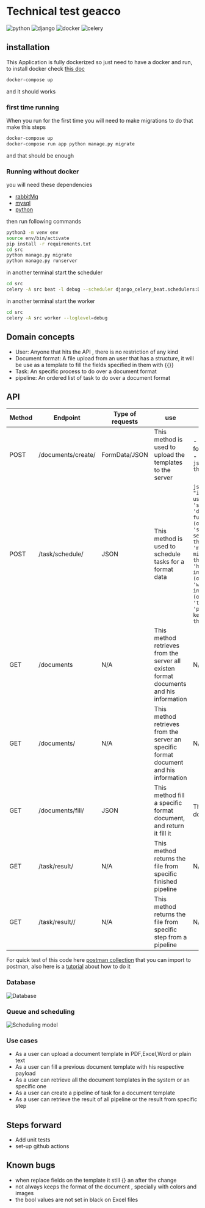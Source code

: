 # Technical test geacco
![python](https://img.shields.io/badge/-python%20-yellow?logo=python)
![django](https://img.shields.io/badge/-django%20-green?logo=django)
![docker](https://img.shields.io/badge/-Docker%20-grey?logo=docker)
![celery](https://img.shields.io/badge/-Celery%20-green?logo=celery)

## installation

This Application is fully dockerized so just need to have a docker and run, to install docker check [this doc](https://www.docker.com/)
```sh
docker-compose up
```

and it should works

### first time running
When you run for the first time you will need to make migrations
to do that make this steps
```sh
docker-compose up
docker-compose run app python manage.py migrate
```
and that should be enough

### Running without docker
you will need these dependencies
- [rabbitMq](https://www.rabbitmq.com/)
- [mysql](https://www.mysql.com/)
- [python](https://www.python.org/)

then run following commands
```sh
python3 -m venv env
source env/bin/activate
pip install -r requirements.txt
cd src
python manage.py migrate
python manage.py runserver
```
in another terminal start the scheduler
```sh
cd src
celery -A src beat -l debug --scheduler django_celery_beat.schedulers:DatabaseScheduler
```

in another terminal start the worker
```sh
cd src
celery -A src worker --loglevel=debug
```
## Domain concepts

- User: Anyone that hits the API , there is no restriction of any kind
- Document format: A file upload from an user that has a structure, it will be use as a template to fill the fields specified in them with {{}}
- Task: An specific process to do over a document format
- pipeline: An ordered list of task to do over a document format
## API
| Method | Endpoint                                 | Type of requests | use                                                                                    | Payload                                                                                                                                                                                                                                                                                                                                                                                                                                                                                                                                                  |
|--------|------------------------------------------|------------------|----------------------------------------------------------------------------------------|----------------------------------------------------------------------------------------------------------------------------------------------------------------------------------------------------------------------------------------------------------------------------------------------------------------------------------------------------------------------------------------------------------------------------------------------------------------------------------------------------------------------------------------------------------|
| POST   | /documents/create/                       | FormData/JSON    | This method is used to upload the templates to the server                              | - FormData <br/>      form: " file_to_upload "<br/> - JSON:<br/> ```json {"form":"text with the template"} ```                                                                                                                                                                                                                                                                                                                                                                                                                                           |
| POST   | /task/schedule/                          | JSON             | This method is used to schedule tasks for a format data                                | ```json { 'document_format': "id of dcoument format to use", 'steps': [   'start': {      'days':"how many days in future run this tasks (optional)",      'seconds':"how many seconds in future run this tasks (optional)",      'minutes':"how many minutes in future run this tasks (optional)",      'hours':"how many hours in future run this tasks (optional)",      'weeks': "how many weeks in future run this tasks (optional)"       },    'type':"FILL/'GENERATE'",    'payload':"A dict with keys to be replaced in the format",     ] }``` |
| GET    | /documents                               | N/A              | This method retrieves from the server all existen format documents and his information | N/A                                                                                                                                                                                                                                                                                                                                                                                                                                                                                                                                                      |
| GET    | /documents/<format id>                   | N/A              | This method retrieves from the server an specific format document and his information  | N/A                                                                                                                                                                                                                                                                                                                                                                                                                                                                                                                                                      |
| GET    | /documents/fill/<format id>              | JSON             | This method fill a specific format document, and return it fill it                     | The specific keys for your document                                                                                                                                                                                                                                                                                                                                                                                                                                                                                                                      |
| GET    | /task/result/<pipeline id>               | N/A              | This method returns the file from specific finished pipeline                           | N/A                                                                                                                                                                                                                                                                                                                                                                                                                                                                                                                                                      |
| GET    | /task/result/<pipeline id>/<step number> | N/A              | This method returns the file from specific step from a pipeline                        | N/A


For quick test of this code here [postman collection](doc/postman_collection.json) that you can import to postman, also here is a [tutorial](https://learning.postman.com/docs/collections/using-collections) about how to do it
### Database
![Database](doc/model.png)
### Queue and scheduling
![Scheduling model](doc/scheduling.jpg)
### Use cases
- As a user can upload a document template in PDF,Excel,Word or plain text
- As a user can fill a previous document template with his respective payload
- As a user can retrieve all the document templates in the system or an specific one
- As a user can create a pipeline of task for a document template
- As a user can retrieve the result of all pipeline or the result from specific step

## Steps forward
- Add unit tests
- set-up github actions

## Known bugs
- when replace fields on the template it still {} an after the change
- not always keeps the format of the document , specially with colors and images
- the bool values are not set in black on Excel files
